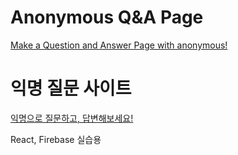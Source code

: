 # Anonymous Q&A Page

[Make a Question and Answer Page with anonymous!](https://vangona.github.io/qna_page/#/auth)

# 익명 질문 사이트

[익명으로 질문하고, 답변해보세요!](https://vangona.github.io/qna_page/#/auth)

React, Firebase 실습용
